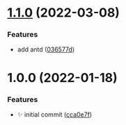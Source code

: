 # [1.1.0](https://github.com/haydenull/logseq-plugin-present/compare/v1.0.0...v1.1.0) (2022-03-08)


### Features

* add antd ([036577d](https://github.com/haydenull/logseq-plugin-present/commit/036577dc529db4e4a5964c287a55d112bae654bc))

# 1.0.0 (2022-01-18)


### Features

* ✨ initial commit ([cca0e7f](https://github.com/haydenull/logseq-plugin-present/commit/cca0e7fcba33830eaf534fd9ca6b867b57147de4))
